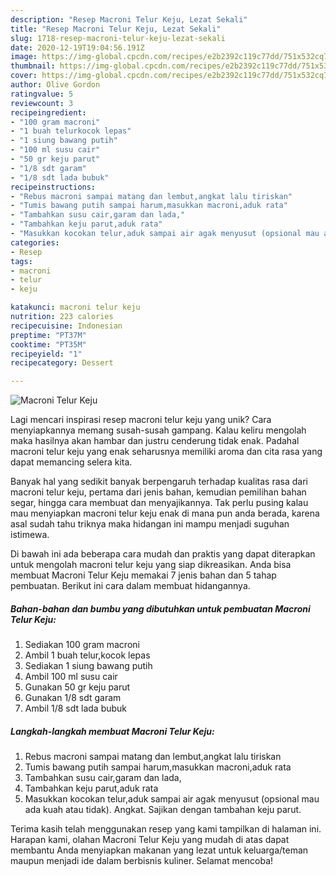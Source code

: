 ```yaml
---
description: "Resep Macroni Telur Keju, Lezat Sekali"
title: "Resep Macroni Telur Keju, Lezat Sekali"
slug: 1718-resep-macroni-telur-keju-lezat-sekali
date: 2020-12-19T19:04:56.191Z
image: https://img-global.cpcdn.com/recipes/e2b2392c119c77dd/751x532cq70/macroni-telur-keju-foto-resep-utama.jpg
thumbnail: https://img-global.cpcdn.com/recipes/e2b2392c119c77dd/751x532cq70/macroni-telur-keju-foto-resep-utama.jpg
cover: https://img-global.cpcdn.com/recipes/e2b2392c119c77dd/751x532cq70/macroni-telur-keju-foto-resep-utama.jpg
author: Olive Gordon
ratingvalue: 5
reviewcount: 3
recipeingredient:
- "100 gram macroni"
- "1 buah telurkocok lepas"
- "1 siung bawang putih"
- "100 ml susu cair"
- "50 gr keju parut"
- "1/8 sdt garam"
- "1/8 sdt lada bubuk"
recipeinstructions:
- "Rebus macroni sampai matang dan lembut,angkat lalu tiriskan"
- "Tumis bawang putih sampai harum,masukkan macroni,aduk rata"
- "Tambahkan susu cair,garam dan lada,"
- "Tambahkan keju parut,aduk rata"
- "Masukkan kocokan telur,aduk sampai air agak menyusut (opsional mau ada kuah atau tidak). Angkat. Sajikan dengan tambahan keju parut."
categories:
- Resep
tags:
- macroni
- telur
- keju

katakunci: macroni telur keju 
nutrition: 223 calories
recipecuisine: Indonesian
preptime: "PT37M"
cooktime: "PT35M"
recipeyield: "1"
recipecategory: Dessert

---
```



![Macroni Telur Keju](https://img-global.cpcdn.com/recipes/e2b2392c119c77dd/751x532cq70/macroni-telur-keju-foto-resep-utama.jpg)

Lagi mencari inspirasi resep macroni telur keju yang unik? Cara menyiapkannya memang susah-susah gampang. Kalau keliru mengolah maka hasilnya akan hambar dan justru cenderung tidak enak. Padahal macroni telur keju yang enak seharusnya memiliki aroma dan cita rasa yang dapat memancing selera kita.

Banyak hal yang sedikit banyak berpengaruh terhadap kualitas rasa dari macroni telur keju, pertama dari jenis bahan, kemudian pemilihan bahan segar, hingga cara membuat dan menyajikannya. Tak perlu pusing kalau mau menyiapkan macroni telur keju enak di mana pun anda berada, karena asal sudah tahu triknya maka hidangan ini mampu menjadi suguhan istimewa.




Di bawah ini ada beberapa cara mudah dan praktis yang dapat diterapkan untuk mengolah macroni telur keju yang siap dikreasikan. Anda bisa membuat Macroni Telur Keju memakai 7 jenis bahan dan 5 tahap pembuatan. Berikut ini cara dalam membuat hidangannya.

<!--inarticleads1-->

##### Bahan-bahan dan bumbu yang dibutuhkan untuk pembuatan Macroni Telur Keju:

1. Sediakan 100 gram macroni
1. Ambil 1 buah telur,kocok lepas
1. Sediakan 1 siung bawang putih
1. Ambil 100 ml susu cair
1. Gunakan 50 gr keju parut
1. Gunakan 1/8 sdt garam
1. Ambil 1/8 sdt lada bubuk




<!--inarticleads2-->

##### Langkah-langkah membuat Macroni Telur Keju:

1. Rebus macroni sampai matang dan lembut,angkat lalu tiriskan
1. Tumis bawang putih sampai harum,masukkan macroni,aduk rata
1. Tambahkan susu cair,garam dan lada,
1. Tambahkan keju parut,aduk rata
1. Masukkan kocokan telur,aduk sampai air agak menyusut (opsional mau ada kuah atau tidak). Angkat. Sajikan dengan tambahan keju parut.




Terima kasih telah menggunakan resep yang kami tampilkan di halaman ini. Harapan kami, olahan Macroni Telur Keju yang mudah di atas dapat membantu Anda menyiapkan makanan yang lezat untuk keluarga/teman maupun menjadi ide dalam berbisnis kuliner. Selamat mencoba!
